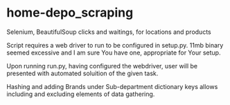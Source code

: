 # home-depo_scraping
Selenium, BeautifulSoup clicks and waitings, for locations and products

Script requires a web driver to run to be configured in setup.py. 11mb binary seemed excessive and I am sure You have one, appropriate for Your setup.

Upon running run.py, having configured the webdriver, user will be presented with automated soluition of the given task.

Hashing and adding Brands under Sub-department dictionary keys allows including and excluding elements of data gathering.
